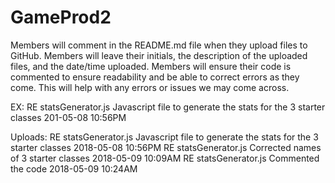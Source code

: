 # GameProd2

Members will comment in the README.md file when they upload files to GitHub.
Members will leave their initials, the description of the uploaded files, and the date/time uploaded.
Members will ensure their code is commented to ensure readability and be able to correct errors as they come.
This will help with any errors or issues we may come across.

EX:
RE  statsGenerator.js   Javascript file to generate the stats for the 3 starter classes   201-05-08 10:56PM



Uploads:
RE  statsGenerator.js   Javascript file to generate the stats for the 3 starter classes   2018-05-08 10:56PM
RE  statsGenerator.js   Corrected names of 3 starter classes                              2018-05-09 10:09AM
RE  statsGenerator.js   Commented the code                                                2018-05-09 10:24AM

